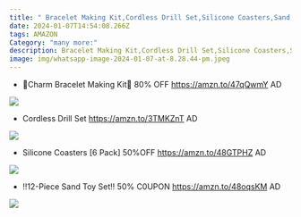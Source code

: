 ```yaml
---
title: " Bracelet Making Kit,Cordless Drill Set,Silicone Coasters,Sand Toy Set"
date: 2024-01-07T14:54:08.266Z
tags: AMAZON
Category: "many more:"
description: Bracelet Making Kit,Cordless Drill Set,Silicone Coasters,Sand Toy Set
image: img/whatsapp-image-2024-01-07-at-8.28.44-pm.jpeg
---
```

*  🌟Charm Bracelet Making Kit🌟
  80% OFF
  https://amzn.to/47qQwmY
  AD

  ![](img/whatsapp-image-2024-01-07-at-8.36.01-pm.jpeg)
*  Cordless Drill Set
  https://amzn.to/3TMKZnT
  AD

  ![](img/whatsapp-image-2024-01-07-at-8.32.55-pm-1-.jpeg)
*  Silicone Coasters \[6 Pack]
  50%OFF
  https://amzn.to/48GTPHZ
  AD

  ![](img/whatsapp-image-2024-01-07-at-8.32.55-pm.jpeg)
*  ‼️12-Piece Sand Toy Set‼️
   50% C0UPON 
  https://amzn.to/48oqsKM
  AD

  ![](img/whatsapp-image-2024-01-07-at-8.32.55-pm-2-.jpeg)